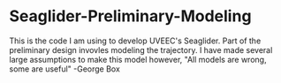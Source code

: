 # Seaglider-Preliminary-Modeling
This is the code I am using to develop UVEEC's Seaglider. Part of the preliminary design invovles modeling the trajectory. I have made several large assumptions to make this model however, "All models are wrong, some are useful"  -George Box
